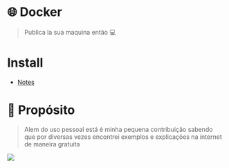 # 🌐 **Docker**
> Publica la sua maquina então 💻

# **Install**
- [Notes](https://github.com/luizgustavo77/Notes/blob/master/Cloud/Linux/Docker.md)

# 🚀 **Propósito**
> Alem do uso pessoal está é minha pequena contribuição sabendo que por diversas vezes encontrei exemplos e explicações na internet de maneira gratuita

<img src="https://miro.medium.com/max/1000/1*E8IgOSkMTpBRs0w0-Zsx2g.gif">

